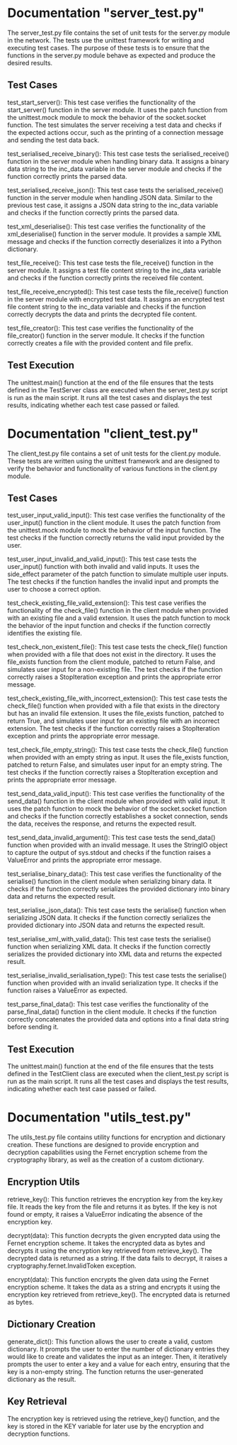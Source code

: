 # Documentation "server_test.py"
The server_test.py file contains the set of unit tests for the server.py module in the network. The tests use the unittest framework for writing and executing test cases. The purpose of these tests is to ensure that the functions in the server.py module behave as expected and produce the desired results.

## Test Cases
test_start_server(): This test case verifies the functionality of the start_server() function in the server module. It uses the patch function from the unittest.mock module to mock the behavior of the socket.socket function. The test simulates the server receiving a test data and checks if the expected actions occur, such as the printing of a connection message and sending the test data back.

test_serialised_receive_binary(): This test case tests the serialised_receive() function in the server module when handling binary data. It assigns a binary data string to the inc_data variable in the server module and checks if the function correctly prints the parsed data.

test_serialised_receive_json(): This test case tests the serialised_receive() function in the server module when handling JSON data. Similar to the previous test case, it assigns a JSON data string to the inc_data variable and checks if the function correctly prints the parsed data.

test_xml_deserialise(): This test case verifies the functionality of the xml_deserialise() function in the server module. It provides a sample XML message and checks if the function correctly deserializes it into a Python dictionary.

test_file_receive(): This test case tests the file_receive() function in the server module. It assigns a test file content string to the inc_data variable and checks if the function correctly prints the received file content.

test_file_receive_encrypted(): This test case tests the file_receive() function in the server module with encrypted test data. It assigns an encrypted test file content string to the inc_data variable and checks if the function correctly decrypts the data and prints the decrypted file content.

test_file_creator(): This test case verifies the functionality of the file_creator() function in the server module. It checks if the function correctly creates a file with the provided content and file prefix.

## Test Execution
The unittest.main() function at the end of the file ensures that the tests defined in the TestServer class are executed when the server_test.py script is run as the main script. It runs all the test cases and displays the test results, indicating whether each test case passed or failed.

# Documentation "client_test.py"
The client_test.py file contains a set of unit tests for the client.py module. These tests are written using the unittest framework and are designed to verify the behavior and functionality of various functions in the client.py module.

## Test Cases
test_user_input_valid_input(): This test case verifies the functionality of the user_input() function in the client module. It uses the patch function from the unittest.mock module to mock the behavior of the input function. The test checks if the function correctly returns the valid input provided by the user.

test_user_input_invalid_and_valid_input(): This test case tests the user_input() function with both invalid and valid inputs. It uses the side_effect parameter of the patch function to simulate multiple user inputs. The test checks if the function handles the invalid input and prompts the user to choose a correct option.

test_check_existing_file_valid_extension(): This test case verifies the functionality of the check_file() function in the client module when provided with an existing file and a valid extension. It uses the patch function to mock the behavior of the input function and checks if the function correctly identifies the existing file.

test_check_non_existent_file(): This test case tests the check_file() function when provided with a file that does not exist in the directory. It uses the file_exists function from the client module, patched to return False, and simulates user input for a non-existing file. The test checks if the function correctly raises a StopIteration exception and prints the appropriate error message.

test_check_existing_file_with_incorrect_extension(): This test case tests the check_file() function when provided with a file that exists in the directory but has an invalid file extension. It uses the file_exists function, patched to return True, and simulates user input for an existing file with an incorrect extension. The test checks if the function correctly raises a StopIteration exception and prints the appropriate error message.

test_check_file_empty_string(): This test case tests the check_file() function when provided with an empty string as input. It uses the file_exists function, patched to return False, and simulates user input for an empty string. The test checks if the function correctly raises a StopIteration exception and prints the appropriate error message.

test_send_data_valid_input(): This test case verifies the functionality of the send_data() function in the client module when provided with valid input. It uses the patch function to mock the behavior of the socket.socket function and checks if the function correctly establishes a socket connection, sends the data, receives the response, and returns the expected result.

test_send_data_invalid_argument(): This test case tests the send_data() function when provided with an invalid message. It uses the StringIO object to capture the output of sys.stdout and checks if the function raises a ValueError and prints the appropriate error message.

test_serialise_binary_data(): This test case verifies the functionality of the serialise() function in the client module when serializing binary data. It checks if the function correctly serializes the provided dictionary into binary data and returns the expected result.

test_serialise_json_data(): This test case tests the serialise() function when serializing JSON data. It checks if the function correctly serializes the provided dictionary into JSON data and returns the expected result.

test_serialise_xml_with_valid_data(): This test case tests the serialise() function when serializing XML data. It checks if the function correctly serializes the provided dictionary into XML data and returns the expected result.

test_serialise_invalid_serialisation_type(): This test case tests the serialise() function when provided with an invalid serialization type. It checks if the function raises a ValueError as expected.

test_parse_final_data(): This test case verifies the functionality of the parse_final_data() function in the client module. It checks if the function correctly concatenates the provided data and options into a final data string before sending it.

## Test Execution
The unittest.main() function at the end of the file ensures that the tests defined in the TestClient class are executed when the client_test.py script is run as the main script. It runs all the test cases and displays the test results, indicating whether each test case passed or failed.

# Documentation "utils_test.py"
The utils_test.py file contains utility functions for encryption and dictionary creation. These functions are designed to provide encryption and decryption capabilities using the Fernet encryption scheme from the cryptography library, as well as the creation of a custom dictionary.

## Encryption Utils
retrieve_key(): This function retrieves the encryption key from the key.key file. It reads the key from the file and returns it as bytes. If the key is not found or empty, it raises a ValueError indicating the absence of the encryption key.

decrypt(data): This function decrypts the given encrypted data using the Fernet encryption scheme. It takes the encrypted data as bytes and decrypts it using the encryption key retrieved from retrieve_key(). The decrypted data is returned as a string. If the data fails to decrypt, it raises a cryptography.fernet.InvalidToken exception.

encrypt(data): This function encrypts the given data using the Fernet encryption scheme. It takes the data as a string and encrypts it using the encryption key retrieved from retrieve_key(). The encrypted data is returned as bytes.

## Dictionary Creation
generate_dict(): This function allows the user to create a valid, custom dictionary. It prompts the user to enter the number of dictionary entries they would like to create and validates the input as an integer. Then, it iteratively prompts the user to enter a key and a value for each entry, ensuring that the key is a non-empty string. The function returns the user-generated dictionary as the result.

## Key Retrieval
The encryption key is retrieved using the retrieve_key() function, and the key is stored in the KEY variable for later use by the encryption and decryption functions.